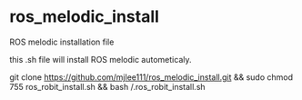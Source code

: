 # ros_melodic_install
ROS melodic installation file 

this .sh file will install ROS melodic autometicaly.

git clone https://github.com/mjlee111/ros_melodic_install.git && sudo chmod 755 ros_robit_install.sh && bash /.ros_robit_install.sh
